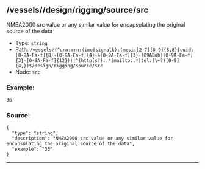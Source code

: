## /vessels/<RegExp>/design/rigging/source/src

NMEA2000 src value or any similar value for encapsulating the original source of the data

* Type: `string`
* Path: `/vessels/(^urn:mrn:(imo|signalk):(mmsi:[2-7][0-9]{8,8}|uuid:[0-9A-Fa-f]{8}-[0-9A-Fa-f]{4}-4[0-9A-Fa-f]{3}-[89ABab][0-9A-Fa-f]{3}-[0-9A-Fa-f]{12}))|^(http(s?):.*|mailto:.*|tel:(\+?)[0-9]{4,})$/design/rigging/source/src`
* Node: `src`

### Example:
```
36
```

### Source:
```
{
  "type": "string",
  "description": "NMEA2000 src value or any similar value for encapsulating the original source of the data",
  "example": "36"
}
```

---
